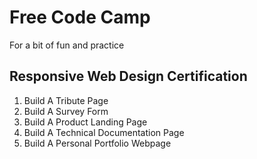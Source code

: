 # Free Code Camp

For a bit of fun and practice

## Responsive Web Design Certification

1. Build A Tribute Page
2. Build A Survey Form
3. Build A Product Landing Page
4. Build A Technical Documentation Page
5. Build A Personal Portfolio Webpage
